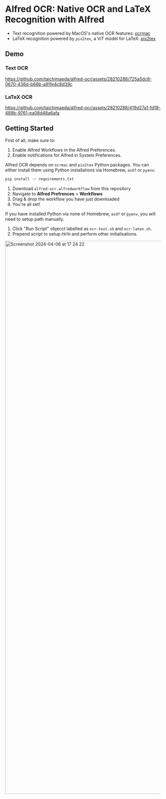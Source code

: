 # Alfred OCR: Native OCR and LaTeX Recognition with Alfred

* Text recognition powered by MacOS's native OCR features: [ocrmac](https://github.com/straussmaximilian/ocrmac)
* LaTeX recognition powered by `pix2tex`, a ViT model for LaTeX: [pix2tex](https://github.com/lukas-blecher/LaTeX-OCR)

## Demo

### Text OCR

https://github.com/taichimaeda/alfred-ocr/assets/28210288/725a5dc8-0670-436d-b66b-a91fe4c8d39c

### LaTeX OCR

https://github.com/taichimaeda/alfred-ocr/assets/28210288/419d27a1-fd18-489b-9761-ea08d48a6afa

## Getting Started

First of all, make sure to:

1. Enable Alfred Workflows in the Alfred Preferences.
2. Enable notifications for Alfred in System Preferences.

Alfred OCR depends on `ocrmac` and `pix2tex` Python packages.
You can either install them using Python installations via Homebrew, `asdf` or `pyenv`:

```bash
pip install -r requirements.txt
```

1. Download `alfred-ocr.alfredworkflow` from this repository
2. Navigate to **Alfred Prefrences** > **Workflows**
3. Drag & drop the workflow you have just downloaded
4. You're all set!

If you have installed Python via none of Homebrew, `asdf` or `pyenv`, you will need to setup path manually.

1. Click "Run Script" objecct labelled as `ocr-text.sh` and `ocr-latex.sh`.
2. Prepend script to setup `PATH` and perform other initialisations.

<img width="1792" alt="Screenshot 2024-04-06 at 17 24 22" src="https://github.com/taichimaeda/alfred-ocr/assets/28210288/998704eb-028e-40ad-8156-7f04bf7281ab">


